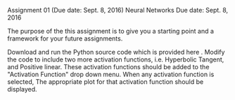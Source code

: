 Assignment 01 (Due date: Sept. 8, 2016)
Neural Networks
Due date: Sept. 8, 2016

The purpose of the this assignment is to give you a starting point and a framework for your future assignments.

Download and run the Python source code which is provided here .
Modify the code to include two more activation functions, i.e. Hyperbolic Tangent,  and Positive linear.
These activation functions should be added to the "Activation Function" drop down menu.
When any activation function is selected, The appropriate plot for that activation function should be displayed.